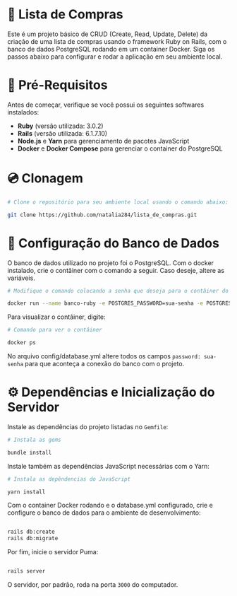 # :memo: Lista de Compras

Este é um projeto básico de CRUD (Create, Read, Update, Delete) da criação de uma lista de compras usando o framework Ruby on Rails, com o banco de dados PostgreSQL rodando em um container Docker. Siga os passos abaixo para configurar e rodar a aplicação em seu ambiente local.

# :round_pushpin: Pré-Requisitos

Antes de começar, verifique se você possui os seguintes softwares instalados:

- **Ruby** (versão utilizada: 3.0.2)
- **Rails** (versão utilizada: 6.1.7.10)
- **Node.js** e **Yarn** para gerenciamento de pacotes JavaScript
- **Docker** e **Docker Compose** para gerenciar o container do PostgreSQL

# :cd: Clonagem

``` bash
# Clone o repositório para seu ambiente local usando o comando abaixo:

git clone https://github.com/natalia284/lista_de_compras.git

```
# :game_die: Configuração do Banco de Dados

O banco de dados utilizado no projeto foi o PostgreSQL. Com o docker instalado, crie o contâiner com o comando a seguir. Caso deseje, altere as variáveis.  
``` bash
# Modifique o comando colocando a senha que deseja para o contâiner do seu banco

docker run --name banco-ruby -e POSTGRES_PASSWORD=sua-senha -e POSTGRES_USER=natalia -e POSTGRES_DB=banco -p 5432:5432 -d postgres

```
Para visualizar o contâiner, digite: 

```bash 
# Comando para ver o contâiner 

docker ps

```
No arquivo config/database.yml altere todos os campos `password: sua-senha` para que aconteça a conexão do banco com o projeto. 

# :gear: Dependências e Inicialização do Servidor

Instale as dependências do projeto listadas no `Gemfile`:

```bash
# Instala as gems

bundle install

```
Instale também as dependências JavaScript necessárias com o Yarn:

```bash
# Instala as depêndencias do JavaScript

yarn install

```

Com o container Docker rodando e o database.yml configurado, crie e configure o banco de dados para o ambiente de desenvolvimento:

```bash

rails db:create
rails db:migrate

```

Por fim, inicie o servidor Puma: 


```bash

rails server

```
O servidor, por padrão, roda na porta `3000` do computador. 


